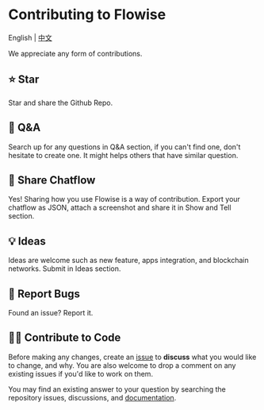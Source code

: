<!-- markdownlint-disable MD030 -->

# Contributing to Flowise

English | [中文](./i18n/CONTRIBUTING-ZH.md)

We appreciate any form of contributions.

## ⭐ Star

Star and share the Github Repo.

## 🙋 Q&A

Search up for any questions in Q&A section, if you can't find one, don't hesitate to create one. It might helps others that have similar question.

## 🙌 Share Chatflow

Yes! Sharing how you use Flowise is a way of contribution. Export your chatflow as JSON, attach a screenshot and share it in Show and Tell section.

## 💡 Ideas

Ideas are welcome such as new feature, apps integration, and blockchain networks. Submit in Ideas section.

## 🐞 Report Bugs

Found an issue? Report it.

## 👨‍💻 Contribute to Code

Before making any changes, create an [issue](https://github.com/flowise-ai/flowise/issues/new/choose) to **discuss** what you would like to change, and why. You are also welcome to drop a comment on any existing issues if you'd like to work on them.

You may find an existing answer to your question by searching the repository issues, discussions, and [documentation](https://docs.flowise-ai.github.io/).